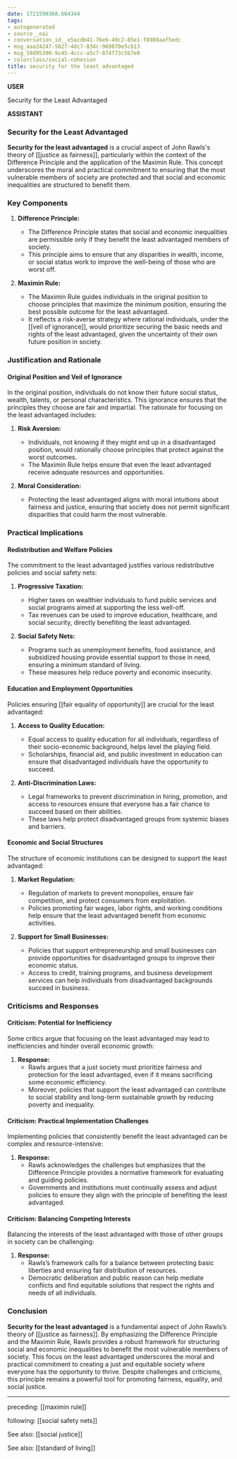 ```yaml
---
date: 1721590368.664344
tags:
- autogenerated
- source__oai
- conversation_id__e5acdb41-76e6-49c2-85e1-f8988aaf5edc
- msg_aaa24247-5027-4dc7-834c-969870e5cb13
- msg_58d95390-9c45-4ccc-a5c7-874f73c5b7e0
- colorclass/social-cohesion
title: security for the least advantaged
---
```


**USER**

Security for the Least Advantaged


**ASSISTANT**

### Security for the Least Advantaged

**Security for the least advantaged** is a crucial aspect of John Rawls's theory of [[justice as fairness]], particularly within the context of the Difference Principle and the application of the Maximin Rule. This concept underscores the moral and practical commitment to ensuring that the most vulnerable members of society are protected and that social and economic inequalities are structured to benefit them.

### Key Components

1. **Difference Principle:**
   - The Difference Principle states that social and economic inequalities are permissible only if they benefit the least advantaged members of society.
   - This principle aims to ensure that any disparities in wealth, income, or social status work to improve the well-being of those who are worst off.

2. **Maximin Rule:**
   - The Maximin Rule guides individuals in the original position to choose principles that maximize the minimum position, ensuring the best possible outcome for the least advantaged.
   - It reflects a risk-averse strategy where rational individuals, under the [[veil of ignorance]], would prioritize securing the basic needs and rights of the least advantaged, given the uncertainty of their own future position in society.

### Justification and Rationale

#### Original Position and Veil of Ignorance

In the original position, individuals do not know their future social status, wealth, talents, or personal characteristics. This ignorance ensures that the principles they choose are fair and impartial. The rationale for focusing on the least advantaged includes:

1. **Risk Aversion:**
   - Individuals, not knowing if they might end up in a disadvantaged position, would rationally choose principles that protect against the worst outcomes.
   - The Maximin Rule helps ensure that even the least advantaged receive adequate resources and opportunities.

2. **Moral Consideration:**
   - Protecting the least advantaged aligns with moral intuitions about fairness and justice, ensuring that society does not permit significant disparities that could harm the most vulnerable.

### Practical Implications

#### Redistribution and Welfare Policies

The commitment to the least advantaged justifies various redistributive policies and social safety nets:

1. **Progressive Taxation:**
   - Higher taxes on wealthier individuals to fund public services and social programs aimed at supporting the less well-off.
   - Tax revenues can be used to improve education, healthcare, and social security, directly benefiting the least advantaged.

2. **Social Safety Nets:**
   - Programs such as unemployment benefits, food assistance, and subsidized housing provide essential support to those in need, ensuring a minimum standard of living.
   - These measures help reduce poverty and economic insecurity.

#### Education and Employment Opportunities

Policies ensuring [[fair equality of opportunity]] are crucial for the least advantaged:

1. **Access to Quality Education:**
   - Equal access to quality education for all individuals, regardless of their socio-economic background, helps level the playing field.
   - Scholarships, financial aid, and public investment in education can ensure that disadvantaged individuals have the opportunity to succeed.

2. **Anti-Discrimination Laws:**
   - Legal frameworks to prevent discrimination in hiring, promotion, and access to resources ensure that everyone has a fair chance to succeed based on their abilities.
   - These laws help protect disadvantaged groups from systemic biases and barriers.

#### Economic and Social Structures

The structure of economic institutions can be designed to support the least advantaged:

1. **Market Regulation:**
   - Regulation of markets to prevent monopolies, ensure fair competition, and protect consumers from exploitation.
   - Policies promoting fair wages, labor rights, and working conditions help ensure that the least advantaged benefit from economic activities.

2. **Support for Small Businesses:**
   - Policies that support entrepreneurship and small businesses can provide opportunities for disadvantaged groups to improve their economic status.
   - Access to credit, training programs, and business development services can help individuals from disadvantaged backgrounds succeed in business.

### Criticisms and Responses

#### Criticism: Potential for Inefficiency

Some critics argue that focusing on the least advantaged may lead to inefficiencies and hinder overall economic growth:

1. **Response:**
   - Rawls argues that a just society must prioritize fairness and protection for the least advantaged, even if it means sacrificing some economic efficiency.
   - Moreover, policies that support the least advantaged can contribute to social stability and long-term sustainable growth by reducing poverty and inequality.

#### Criticism: Practical Implementation Challenges

Implementing policies that consistently benefit the least advantaged can be complex and resource-intensive:

1. **Response:**
   - Rawls acknowledges the challenges but emphasizes that the Difference Principle provides a normative framework for evaluating and guiding policies.
   - Governments and institutions must continually assess and adjust policies to ensure they align with the principle of benefiting the least advantaged.

#### Criticism: Balancing Competing Interests

Balancing the interests of the least advantaged with those of other groups in society can be challenging:

1. **Response:**
   - Rawls’s framework calls for a balance between protecting basic liberties and ensuring fair distribution of resources.
   - Democratic deliberation and public reason can help mediate conflicts and find equitable solutions that respect the rights and needs of all individuals.

### Conclusion

**Security for the least advantaged** is a fundamental aspect of John Rawls’s theory of [[justice as fairness]]. By emphasizing the Difference Principle and the Maximin Rule, Rawls provides a robust framework for structuring social and economic inequalities to benefit the most vulnerable members of society. This focus on the least advantaged underscores the moral and practical commitment to creating a just and equitable society where everyone has the opportunity to thrive. Despite challenges and criticisms, this principle remains a powerful tool for promoting fairness, equality, and social justice.


---

preceding: [[maximin rule]]  


following: [[social safety nets]]

See also: [[social justice]]


See also: [[standard of living]]